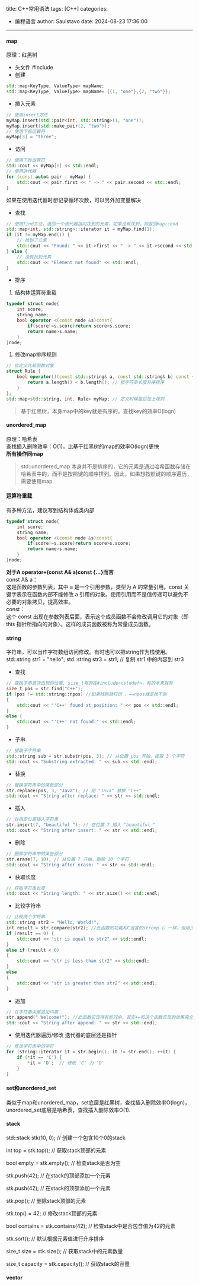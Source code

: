 title: C++常用语法
tags: [C++]
categories:
  - 编程语言
author: Saulstavo
date: 2024-08-23 17:36:00  
---

#### map
原理：红黑树  
* 头文件
#include <map>
* 创建
```c++
std::map<KeyType, ValueType> mapName;  
std::map<KeyType, ValueType> mapName= {{1, "one"},{2, "two"}};  
```
* 插入元素
```c++
// 使用insert方法
myMap.insert(std::pair<int, std::string>(1, "one"));
myMap.insert(std::make_pair(2, "two"));
// 使用下标运算符
myMap[3] = "three";
```
* 访问
```c++
// 使用下标运算符
std::cout << myMap[1] << std::endl;
// 使用迭代器
for (const auto& pair : myMap) {
    std::cout << pair.first << " -> " << pair.second << std::endl;
}
```
如果在使用迭代器时想记录循环次数，可以另外加变量解决  
* 查找
```c++
// 使用find方法，返回一个迭代器指向找到的元素，如果没有找到，则返回map::end
std::map<int, std::string>::iterator it = myMap.find(1);
if (it != myMap.end()) {
    // 找到了元素
    std::cout << "Found: " << it->first << " -> " << it->second << std::endl;
} else {
    // 没有找到元素
    std::cout << "Element not found" << std::endl;
}
```
* 排序
1. 结构体运算符重载
```c++
typedef struct node{
	int score;
	string name;
	bool operator <(const node &s)const{
		if(score!=s.score)return score>s.score;
        return name>s.name;
	}
}node;
```
1. 修改map排序规则
```c++
// 自定义比较函数对象
struct Rule {
    bool operator()(const std::string& a, const std::string& b) const {
        return a.length() < b.length(); // 按字符串长度升序排序
    }
};
std::map<std::string, int, Rule> myMap; // 定义时候最后加上规则
```
> 基于红黑树，本身map中的key就是有序的。查找key的效率O(logn)

#### unordered_map
原理：哈希表  
查找插入删除效率：O(1)，比基于红黑树的map的效率O(logn)更快  
**所有操作同map**  
> std::unordered_map 本身并不是排序的，它的元素是通过哈希函数存储在哈希表中的，而不是按照键的顺序排列。因此，如果想按照键的顺序遍历，需要使用map  

#### 运算符重载
有多种方法，建议写到结构体或类内部
```c++
typedef struct node{
	int score;
	string name;
	bool operator <(const node &s)const{
		if(score!=s.score)return score>s.score;
        return name>s.name;
	}
}node;
```
**对于A operator+(const A& a)const {...}而言**  
const A& a：  
这是函数的参数列表，其中 a 是一个引用参数，类型为 A 的常量引用。const 关键字表示在函数内部不能修改 a 引用的对象。使用引用而不是值传递可以避免不必要的对象拷贝，提高效率。  
const：  
这个 const 出现在参数列表后面，表示这个成员函数不会修改调用它的对象（即 this 指针所指向的对象）。这样的成员函数被称为常量成员函数。  

#### string
字符串，可以当作字符数组访问修改。有时也可以把string作为栈使用。  
std::string str1 = "hello"; std::string str3 = str1; // 复制 str1 中的内容到 str3  
* 查找
```c++
// 查找子串首次出现的位置, size_t有的在#include<cstddef>，有的本来就有
size_t pos = str.find("C++");
if (pos != std::string::npos) //如果找到就打印 ，==npos就是找不到
{    
    std::cout << "'C++' found at position: " << pos << std::endl;
} 
else {
    std::cout << "'C++' not found." << std::endl;
}
```
* 子串
```c++
// 提取子字符串
std::string sub = str.substr(pos, 3); // 从位置 pos 开始，提取 3 个字符
std::cout << "Substring extracted: " << sub << std::endl;
```
* 替换
```c++
// 替换字符串中的某些部分
str.replace(pos, 3, "Java"); // 用 "Java" 替换 "C++"
std::cout << "String after replace: " << str << std::endl;
```
* 插入
```c++
// 在指定位置插入字符串
str.insert(7, "beautiful "); // 在位置 7 插入 "beautiful "
std::cout << "String after insert: " << str << std::endl;
```
* 删除
```c++
// 删除字符串中的某些部分
str.erase(7, 10); // 从位置 7 开始，删除 10 个字符
std::cout << "String after erase: " << str << std::endl;
```
* 获取长度
```c++
// 获取字符串长度
std::cout << "String length: " << str.size() << std::endl;
```
* 比较字符串
```c++
// 比较两个字符串
std::string str2 = "Hello, World!";
int result = str.compare(str2); //此函数的功能和C语言的strcmp（）一样，但用法有差异
if (result == 0) {
    std::cout << "str is equal to str2" << std::endl;
} 
else if (result < 0) 
{
    std::cout << "str is less than str2" << std::endl;
} 
else 
{
    std::cout << "str is greater than str2" << std::endl;
}
```
* 追加
```c++
// 在字符串末尾追加内容
str.append(" Welcome!"); //此函数实现得有些冗余，其实+=和这个函数实现的效果完全一样（个人更喜欢用+= 简单）
std::cout << "String after append: " << str << std::endl;
```
* 使用迭代器遍历/修改
迭代器的底层还是指针  
```c++
// 修改字符串中的字符
for (string::iterator it = str.begin(); it != str.end(); ++it) {
    if (*it == 'C') {
        *it = 'D';  // 修改 'C' 为 'D'
    }
}
```
#### set和unordered_set
类似于map和unordered_map，set底层是红黑树，查找插入删除效率O(logn)，unordered_set底层是哈希表，查找插入删除效率O(1).  

#### stack
std::stack<int> stk(10, 0); // 创建一个包含10个0的stack

int top = stk.top(); // 获取stack顶部的元素

bool empty = stk.empty(); // 检查stack是否为空

stk.push(42); // 在stack的顶部添加一个元素

stk.push(42); // 在stack的顶部添加一个元素

stk.pop(); // 删除stack顶部的元素

stk.top() = 42; // 修改stack顶部的元素

bool contains = stk.contains(42); // 检查stack中是否包含值为42的元素

stk.sort(); // 默认根据元素值进行升序排序

size_t size = stk.size(); // 获取stack中的元素数量

size_t capacity = stk.capacity(); // 获取stack的容量

#### vector















